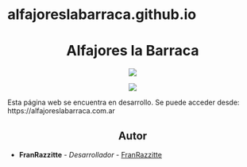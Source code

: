 # alfajoreslabarraca.github.io
<h1 align="center"> Alfajores la Barraca </h1>
<p align="center">
   <img src="https://img.shields.io/badge/STATUS-LANZAMIENTO-red">
   </p>
<p align="center">
   <img src="https://img.shields.io/badge/VERSION-6.2.1-red">
   </p>
<p>Esta página web se encuentra en desarrollo. Se puede acceder desde: https://alfajoreslabarraca.com.ar</p>
<h2 align="center">Autor</h2>

* **FranRazzitte** - *Desarrollador* - [FranRazzitte](https://github.com/FranRazzitte)
